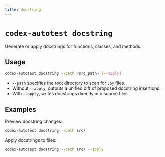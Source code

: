 ```yaml
---
title: docstring
---
```


# `codex-autotest docstring`

Generate or apply docstrings for functions, classes, and methods.

## Usage

```bash
codex-autotest docstring --path <src_path> [--apply]
```

- `--path` specifies the root directory to scan for `.py` files.
- Without `--apply`, outputs a unified diff of proposed docstring insertions.
- With `--apply`, writes docstrings directly into source files.

## Examples

Preview docstring changes:
```bash
codex-autotest docstring --path src/
```

Apply docstrings to files:
```bash
codex-autotest docstring --path src/ --apply
```